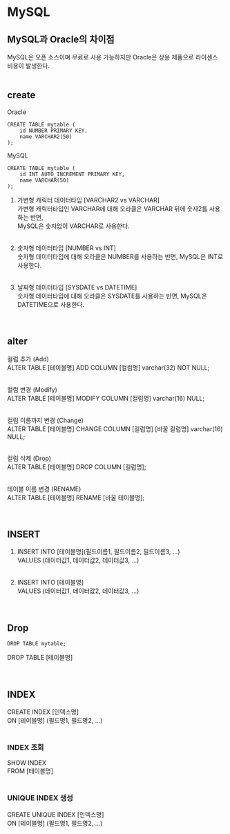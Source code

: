 # MySQL
## MySQL과 Oracle의 차이점
MySQL은 오픈 소스이며 무료로 사용 가능하지만 Oracle은 상용 제품으로 라이센스 비용이 발생한다. <br><br>

## create
Oracle
``` Oracle
CREATE TABLE mytable (
    id NUMBER PRIMARY KEY,
    name VARCHAR2(50)
);
```
MySQL
``` mysql
CREATE TABLE mytable (
    id INT AUTO_INCREMENT PRIMARY KEY,
    name VARCHAR(50)
);
```
1. 가변형 캐릭터 데이터타입 [VARCHAR2 vs VARCHAR] <br>
가변형 캐릭터타입인 VARCHAR에 대해 오라클은 VARCHAR 뒤에 숫자2를 사용하는 반면, <br>
MySQL은 숫자없이 VARCHAR로 사용한다. <br><br>

2. 숫자형 데이터타입 [NUMBER vs INT]<br>
숫자형 데이터타입에 대해 오라클은 NUMBER를 사용하는 반면, MySQL은 INT로 사용한다.<br><br>

3. 날짜형 데이터타입 [SYSDATE vs DATETIME]<br>
숫자형 데이터타입에 대해 오라클은 SYSDATE를 사용하는 반면, MySQL은 DATETIME으로 사용한다.<br><br><br>

## alter
컬럼 추가 (Add) <br>
ALTER TABLE [테이블명] ADD COLUMN [컬럼명] varchar(32) NOT NULL; <br><br>

컬럼 변경 (Modify) <br>
ALTER TABLE [테이블명] MODIFY COLUMN [컬럼명] varchar(16) NULL; <br><br>

컬럼 이름까지 변경 (Change) <br>
ALTER TABLE [테이블명] CHANGE COLUMN [컬럼명] [바꿀 컬럼명] varchar(16) NULL; <br><br>

컬럼 삭제 (Drop) <br>
ALTER TABLE [테이블명] DROP COLUMN [컬럼명]; <br><br>

테이블 이름 변경 (RENAME) <br>
ALTER TABLE [테이블명] RENAME [바꿀 테이블명]; <br><br><br>

## INSERT
1. INSERT INTO [테이블명](필드이름1, 필드이름2, 필드이름3, ...) <br>
   VALUES (데이터값1, 데이터값2, 데이터값3, ...) <br><br>

2. INSERT INTO [테이블명] <br>
   VALUES (데이터값1, 데이터값2, 데이터값3, ...) <br><br><br>
   
## Drop
``` MySQL
DROP TABLE mytable;
```
DROP TABLE [테이블명] <br><br><br>

## INDEX
CREATE INDEX [인덱스명] <br>
ON [테이블명] (필드명1, 필드명2, ...) <br><br>

### INDEX 조회
SHOW INDEX <br>
FROM [테이블명] <br><br>

### UNIQUE INDEX 생성
CREATE UNIQUE INDEX [인덱스명] <br>
ON [테이블명] (필드명1, 필드명2, ...) <br><br>
